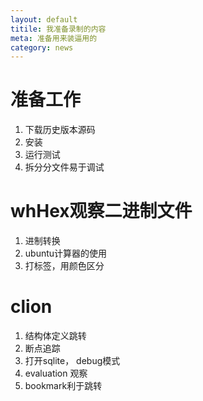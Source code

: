 ```yaml
---
layout: default
titile: 我准备录制的内容
meta: 准备用来装逼用的
category: news
---
```

# 准备工作
1. 下载历史版本源码
2. 安装
3. 运行测试
4. 拆分分文件易于调试

# whHex观察二进制文件
1. 进制转换
2. ubuntu计算器的使用
3. 打标签，用颜色区分

# clion
1. 结构体定义跳转
1. 断点追踪
2. 打开sqlite， debug模式
3. evaluation 观察
4. bookmark利于跳转
